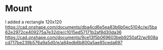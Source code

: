 # Mount
I added a rectangle 120x120
https://cad.onshape.com/documents/dba4cd6e5ea83b6b0ec5104c/w/5ba62e2972ce409275a7e32d/e/c1015ed57171b2af8d30da36
https://cad.onshape.com/documents/9ce13f5b069603beb9250af2/w/608acd717be239b576a9a5d0/e/a84edb6b800a5ae85ceda697
